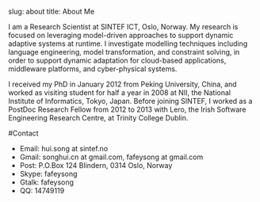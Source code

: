 slug: about
title: About Me

I am a Research Scientist at SINTEF ICT, Oslo, Norway. My research is focused on leveraging model-driven approaches to support dynamic adaptive systems at runtime. I investigate modelling techniques including language engineering, model transformation, and constraint solving, in order to support dynamic adaptation for cloud-based applications, middleware platforms, and cyber-physical systems.

I received my PhD in January 2012 from Peking University, China, and worked as visiting student for half a year in 2008 at NII, the National Institute of Informatics, Tokyo, Japan. Before joining SINTEF, I worked as a PostDoc Research Fellow from 2012 to 2013 with Lero, the Irish Software Engineering Research Centre, at Trinity College Dublin.

#Contact
- Email: hui.song at sintef.no
- Gmail: songhui.cn at gmail.com,  fafeysong at gmail.com
- Post: P.O.Box 124 Blindern, 0314 Oslo, Norway
- Skype: fafeysong
- Gtalk: fafeysong
- QQ: 14749119



